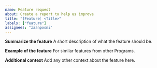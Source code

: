 ```yaml
---
name: Feature request
about: Create a report to help us improve
title: "[Feature] <Title>"
labels: ["feature"]
assignees: "zaanposni"
---
```


**Summarize the feature**
A short description of what the feature should be.

**Example of the feature**
For similar features from other Programs.

**Additional context**
Add any other context about the feature here.

